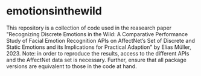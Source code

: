 # emotionsinthewild

This repository is a collection of code used in the reasearch paper "Recognizing Discrete Emotions in the Wild: A Comparative Performance Study of Facial Emotion Recognition APIs on AffectNet’s Set of Discrete and Static Emotions and its Implications for Practical Adaption" by Elias Müller, 2023.
Note: in order to reproduce the results, access to the different APIs and the AffectNet data set is necessary. Further, ensure that all package versions are equivalent to those in the code at hand.
